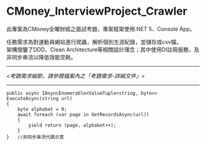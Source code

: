 # CMoney_InterviewProject_Crawler  
此專案為CMoney全曜財經之面試考題，專案框架使用.NET 5、Console App。  
  
任務需求為對運動員網站進行爬蟲，解析個別生涯紀錄，並儲存成csv檔。  
架構借鑒了DDD、Clean Architecture等相關設計理念；其中使用DI註冊服務，及非同步串流以降低效能空耗。    

--------------------------------------------------------------    
*<考題需求細節，請參閱檔案內之「考題需求-詳細文件」>*

--------------------------------------------------------------   
<pre><code>public async IAsyncEnumerable&ltValueTuple&ltstring, byte>> ExecuteAsync(string url)
{
    byte alphabet = 0;
    await foreach (var page in GetRecordsAsync(url))
    {
        yield return (page, alphabet++);
    }
}   //非同步串流代碼示意
</code></pre>
